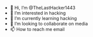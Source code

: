 - 👋 Hi, I’m @TheLastHacker1443
- 👀 I’m interested in hacking 
- 🌱 I’m currently learning hacking 
- 💞️ I’m looking to collaborate on media
- 📫 How to reach me email

<!---
TheLastHacker1443/TheLastHacker1443 is a ✨ special ✨ repository because its `README.md` (this file) appears on your GitHub profile.
You can click the Preview link to take a look at your changes.
--->
